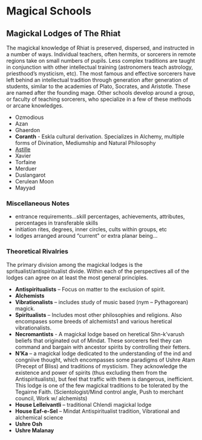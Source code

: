 # Magical Schools
## Magickal Lodges of The Rhiat

The magickal knowledge of Rhiat is preserved, dispersed, and instructed in a number of ways. Individual teachers, often hermits, or sorcerers in remote regions take on small numbers of pupils. Less complex traditions are taught in conjunction with other intellectual training (astronomers teach astrology, priesthood’s mysticism, etc). The most famous and effective sorcerers have left behind an intellectual tradition through generation after generation of students, similar to the academies of Plato, Socrates, and Aristotle. These are named after the founding mage. Other schools develop around a group, or faculty of teaching sorcerers, who specialize in a few of these methods or arcane knowledges.

* Ozmodious
* Azan
* Ghaerdon
* **Coranth** - Eskla cultural derivation. Specializes in Alchemy, multiple forms of Divination, Mediumship and Natural Philosophy 
* [Astille](astille.md)
* Xavier
* Torfaine
* Merduer
* Duslangarot
* Cerulean Moon
* Mayyad

### Miscellaneous Notes
* entrance requirements…skill percentages, achievements, attributes, percentages in transferable skills
* initiation rites, degrees, inner circles, cults within groups, etc
* lodges arranged around “current" or extra planar being…

### Theoretical Rivalries 
The primary division among the magickal lodges is the spritualist/antispiritualist divide. Within each of the perspectives all of the lodges can agree on at least the most general principles.

* **Antispiritualists** – Focus on matter to the exclusion of spirit.
* **Alchemists**
* **Vibrationalists** – includes study of music based (nym – Pythagorean) magick.
* **Spiritualists** – Includes most other philosophies and religions. Also encompases some breeds of alchemists1 and various heretical vibrationalists.
* **Necromantists** - A magickal lodge based on heretical Shn-k’varush beliefs that originated out of Mindat. These sorcerers feel they can command and bargain with ancestor spirits by controlling their fetters.
* **N’Ka** – a magickal lodge dedicated to the understanding of the ind and congniive thought, which encompasses some paradigms of Ushre Atam (Precept of Bliss) and traditions of mysticism. They acknowledge the existence and power of spirits (thus excluding them from the Antispiritualists), but feel that traffic with them is dangerous, inefficient. This lodge is one of the few magickal traditions to be tolerated by the Tegairne Faith. (Scientologist/Mind control angle, Push to merchant council, Work w/ alchemists)
* **House Lelleivantli** – traditional Chlendi magickal lodge
* **House Eaf-e-Sel** – Mindat Antispiritualist tradition, Vibrational and alchemical science
* **Ushre Osh**
* **Ushre Malanay**
